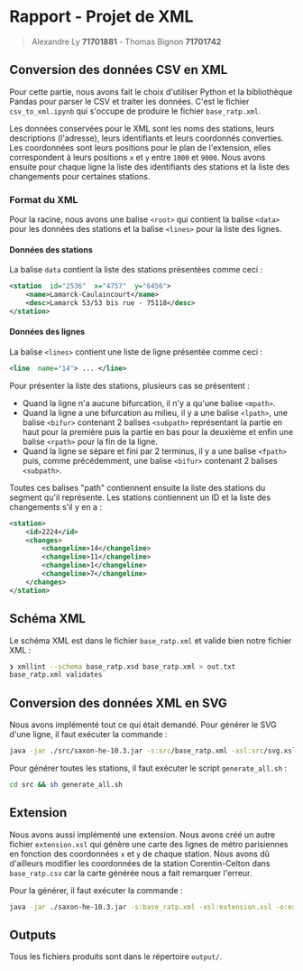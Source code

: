 # Rapport - Projet de XML

> Alexandre Ly  **71701881** - Thomas Bignon **71701742**

## Conversion des données CSV en XML

Pour cette partie, nous avons fait le choix d'utiliser Python et la bibliothèque Pandas pour parser le CSV et traiter les données. C'est le fichier `csv_to_xml.ipynb` qui s'occupe de produire le fichier `base_ratp.xml`.

Les données conservées pour le XML sont les noms des stations, leurs descriptions (l'adresse), leurs identifiants et leurs coordonnés converties. Les coordonnées sont leurs positions pour le plan de l'extension, elles correspondent à leurs positions `x` et `y` entre `1000` et `9000`.  Nous avons ensuite pour chaque ligne la liste des identifiants des stations et la liste des changements pour certaines stations. 

### Format du XML

Pour la racine, nous avons une balise `<root>` qui contient la balise `<data>` pour les données des stations et la balise `<lines>` pour la liste des lignes.

#### Données des stations

La balise `data` contient la liste des stations présentées comme ceci :

```xml
<station  id="2536"  x="4757"  y="6456">
	<name>Lamarck-Caulaincourt</name>
	<desc>Lamarck 53/53 bis rue - 75118</desc>
</station>
```

#### Données des lignes

La balise `<lines>` contient une liste de ligne présentée comme ceci :

```xml
<line  name="14"> ... </line>
```

Pour présenter la liste des stations, plusieurs cas se présentent :
- Quand la ligne n'a aucune bifurcation, il n'y a qu'une balise `<mpath>`.
- Quand la ligne a une bifurcation au milieu, il y a une balise `<lpath>`, une balise `<bifur>` contenant 2 balises `<subpath>` représentant la partie en haut pour la première puis la partie en bas pour la deuxième et enfin une balise `<rpath>` pour la fin de la ligne.
- Quand la ligne se sépare et fini par 2 terminus, il y a une balise `<fpath>` puis, comme précédemment, une balise `<bifur>` contenant 2 balises `<subpath>`.

Toutes ces balises "path" contiennent ensuite la liste des stations du segment qu'il représente. Les stations contiennent un ID et la liste des changements s'il y en a :

```xml
<station>
	<id>2224</id>
	<changes>
		<changeline>14</changeline>
		<changeline>11</changeline>
		<changeline>1</changeline>
		<changeline>7</changeline>
	</changes>
</station>
```

## Schéma XML

Le schéma XML est dans le fichier `base_ratp.xml` et valide bien notre fichier XML :

```sh
❯ xmllint --schema base_ratp.xsd base_ratp.xml > out.txt
base_ratp.xml validates
```
## Conversion des données XML en SVG

Nous avons implémenté tout ce qui était demandé. Pour générer le SVG d'une ligne, il faut exécuter la commande :

```sh 
java -jar ./src/saxon-he-10.3.jar -s:src/base_ratp.xml -xsl:src/svg.xsl line=[code de la ligne] -o:out.svg
```

Pour générer toutes les stations, il faut exécuter le script `generate_all.sh` :

```sh
cd src && sh generate_all.sh
```

## Extension

Nous avons aussi implémenté une extension. Nous avons créé un autre fichier `extension.xsl` qui génère une carte des lignes de métro parisiennes en fonction des coordonnées `x` et `y` de chaque station. Nous avons dû d'ailleurs modifier les coordonnées de la station Corentin-Celton dans `base_ratp.csv` car la carte générée nous a fait remarquer l'erreur.

Pour la générer, il faut exécuter la commande :
```sh
java -jar ./saxon-he-10.3.jar -s:base_ratp.xml -xsl:extension.xsl -o:extension.svg
```

## Outputs

Tous les fichiers produits sont dans le répertoire `output/`.